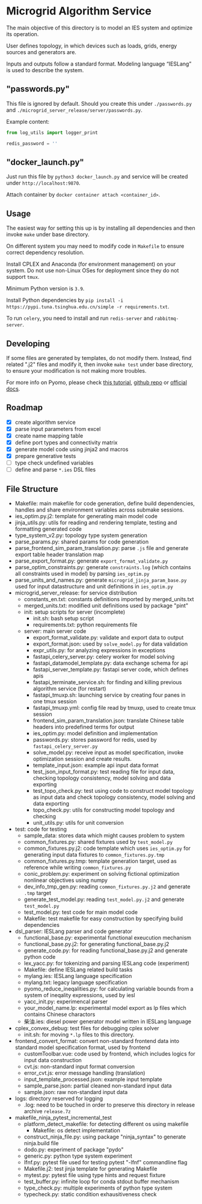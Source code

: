 # Microgrid Algorithm Service

The main objective of this directory is to model an IES system and optimize its operation.

User defines topology, in which devices such as loads, grids, energy sources and generators are.

Inputs and outputs follow a standard format. Modeling language “IESLang” is used to describe the system.

## "passwords.py"

This file is ignored by default. Should you create this under `./passwords.py` and `./microgrid_server_release/server/passwords.py`.

Example content:

```python
from log_utils import logger_print

redis_password = ''
```

## "docker_launch.py"

Just run this file by `python3 docker_launch.py` and service will be created under `http://localhost:9870`.

Attach container by `docker container attach <container_id>`.

## Usage

The easiest way for setting this up is by installing all dependencies and then invoke `make` under base directory.

On different system you may need to modify code in `Makefile` to ensure correct dependency resolution.

Install CPLEX and Anaconda (for environment management) on your system. Do not use non-Linux OSes for deployment since they do not support `tmux`.

Minimum Python version is `3.9`.

Install Python dependencies by `pip install -i https://pypi.tuna.tsinghua.edu.cn/simple -r requirements.txt`.

To run `celery`, you need to install and run `redis-server` and `rabbitmq-server`.

## Developing

If some files are generated by templates, do not modify them. Instead, find related ".j2" files and modify it, then invoke `make test` under base directory, to ensure your modification is not making more troubles.

For more info on Pyomo, please check [this tutorial](https://www.shangyexinzhi.com/article/5385476.html), [github repo](https://github.com/WenYuZhi/PyomoTutorial) or [official docs](https://pyomo.readthedocs.io/en/stable/index.html).

## Roadmap

* [x] create algorithm service
* [x] parse input parameters from excel
* [x] create name mapping table
* [x] define port types and connectivity matrix
* [x] generate model code using jinja2 and macros
* [x] prepare generative tests
* [ ] type check undefined variables
* [ ] define and parse `*.ies` DSL files

## File Structure

- Makefile: main makefile for code generation, define build dependencies, handles and share environment variables across submake sessions.
- ies_optim.py.j2: template for generating main model code
- jinja_utils.py: utils for reading and rendering template, testing and formatting generated code
- type_system_v2.py: topology type system generation
- parse_params.py: shared params for code generation
- parse_frontend_sim_param_translation.py: parse `.js` file and generate export table header translation map
- parse_export_format.py: generate `export_format_validate.py`
- parse_optim_constraints.py: generate `constraints.log` (which contains all constraints used in model) by parsing `ies_optim.py`
- parse_units_and_names.py: generate `microgrid_jinja_param_base.py` used for input datastructure and unit definitions in `ies_optim.py`
- microgrid_server_release: for service distribution
    - constants_en.txt: constants definitions imported by merged_units.txt
    - merged_units.txt: modified unit definitions used by package "pint"
    - init: setup scripts for server (incomplete)
        - init.sh: bash setup script
        - requirements.txt: python requirements file
    - server: main server code
        - export_format_validate.py: validate and export data to output
        - export_format.json: used by `solve_model.py` for data validation
        - expr_utils.py: for analyzing expressions in exceptions
        - fastapi_celery_server.py: celery worker for model solving
        - fastapi_datamodel_template.py: data exchange schema for api
        - fastapi_server_template.py: fastapi server code, which defines apis
        - fastapi_terminate_service.sh: for finding and killing previous algorithm service (for restart)
        - fastapi_tmuxp.sh: launching service by creating four panes in one tmux session
        - fastapi_tmuxp.yml: config file read by tmuxp, used to create tmux session
        - frontend_sim_param_translation.json: translate Chinese table headers into predefined terms for output
        - ies_optim.py: model definition and implementation
        - passwords.py: stores password for redis, used by `fastapi_celery_server.py`
        - solve_model.py: receive input as model specification, invoke optimization session and create results.
        - template_input.json: example api input data format
        - test_json_input_format.py: test reading file for input data, checking topology consistency, model solving and data exporting
        - test_topo_check.py: test using code to construct model topology as input data and check topology consistency, model solving and data exporting
        - topo_check.py: utils for constructing model topology and checking
        - unit_utils.py: utils for unit conversion
- test: code for testing
    - sample_data: stores data which might causes problem to system
    - common_fixtures.py: shared fixtures used by `test_model.py`
    - common_fixtures.py.j2: code template which uses `ies_optim.py` for generating input data fixtures to `common_fixtures.py.tmp`
    - common_fixtures.py.tmp: template generation target, used as reference while writing `common_fixtures.py`
    - conic_problem.py: experiment on solving fictional optimization nonlinear objectives using numpy
    - dev_info_tmp_gen.py: reading `common_fixtures.py.j2` and generate `.tmp` target
    - generate_test_model.py: reading `test_model.py.j2` and generate `test_model.py`
    - test_model.py: test code for main model code
    - Makefile: test makefile for easy construction by specifying build dependencies
- dsl_parser: IESLang parser and code generator
    - functional_base.py: experimental functional exeucution mechanism
    - functional_base.py.j2: for generating functional_base.py.j2
    - generate_code.py: for reading functional_base.py.j2 and generate python code
    - lex_yacc.py: for tokenizing and parsing IESLang code (experiment)
    - Makefile: define IESLang related build tasks
    - mylang.ies: IESLang language specification
    - mylang.txt: legacy language specification
    - pyomo_reduce_ineqalities.py: for calculating variable bounds from a system of ineqality expressions, used by iesl
    - yacc_init.py: experimencal parser
    - your_model_name.lp: experimental model export as lp files which contains Chinese charactors
    - 柴油.ies: diesel power generator model written in IESLang language
- cplex_convex_debug: test files for debugging cplex solver
    - init.sh: for moving `*.lp` files to this directory.
- frontend_convert_format: convert non-standard frontend data into standard model specification format, used by frontend
    - customToolbar.vue: code used by frontend, which includes logics for input data construction
    - cvt.js: non-standard input format conversion
    - error_cvt.js: error message handling (translation)
    - input_template_processed.json: example input template
    - sample_parse.json: partial cleaned non-standard input data
    - sample.json: raw non-standard input data
- logs: directory reserved for logging
    - .log: need to be touched in order to preserve this directory in release archive `release.7z`
- makefile_ninja_pytest_incremental_test
    - platform_detect_makefile: for detecting different os using makefile
        - Makefile: os detect implementation
    - construct_ninja_file.py: using package "ninja_syntax" to generate ninja.build file
    - dodo.py: experiment of package "pydo"
    - generic.py: python type system experiment
    - lfnf.py: pytest file used for testing pytest "-lfnf" commandline flag
    - Makefile.j2: test jinja template for generating Makefile
    - mytest.py: pytest file using type hints and request fixture
    - test_buffer.py: infinite loop for conda stdout buffer mechanism
    - type_check.py: multiple experiments of python type system
    - typecheck.py: static condition exhausitiveness check
